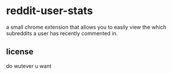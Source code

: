 # reddit-user-stats

a small chrome extension that allows you to easily view the which subreddits a user has recently commented in.


## license

do wutever u want
